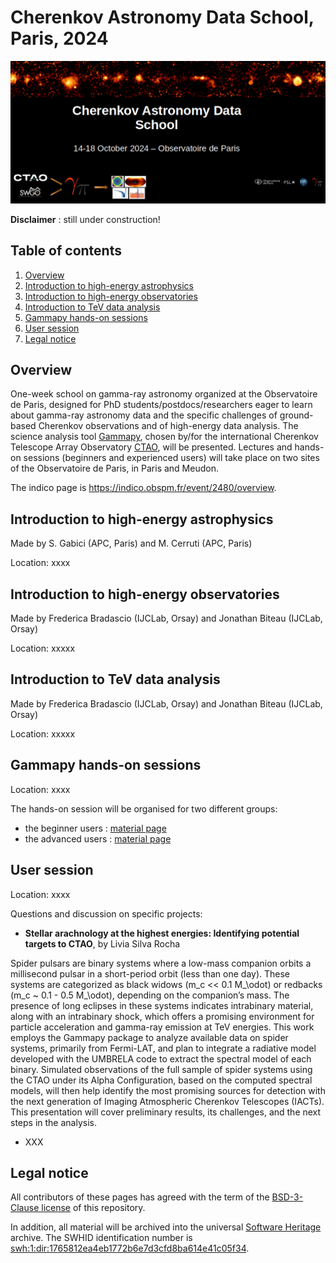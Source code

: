 # Cherenkov Astronomy Data School, Paris, 2024

![CADS](Banner_CADS.png)

**Disclaimer** : still under construction!

## Table of contents
1. [Overview](#scope)
2. [Introduction to high-energy astrophysics](#HEA)
3. [Introduction to high-energy observatories](#HEO)
4. [Introduction to TeV data analysis](#tev-data)
5. [Gammapy hands-on sessions](#hands-on)
6. [User session](#user)
7. [Legal notice](#notice)

<a name="scope"></a>
## Overview
One-week school on gamma-ray astronomy organized at the Observatoire de Paris, designed for PhD 
students/postdocs/researchers eager to learn about gamma-ray astronomy data and the specific challenges of ground-based
Cherenkov observations and of high-energy data analysis. The science analysis tool [Gammapy](https://gammapy.org/), 
chosen by/for the international Cherenkov Telescope Array Observatory [CTAO](https://www.ctao.org/), will be presented. 
Lectures and hands-on sessions (beginners and experienced users) will take place on two sites of the Observatoire de 
Paris, in Paris and Meudon.

The indico page is https://indico.obspm.fr/event/2480/overview.

<a name="HEA"></a>
## Introduction to high-energy astrophysics
Made by S. Gabici (APC, Paris) and M. Cerruti (APC, Paris)

Location: xxxx

<a name="HEO"></a>
## Introduction to high-energy observatories
Made by Frederica Bradascio (IJCLab, Orsay) and Jonathan Biteau (IJCLab, Orsay)

Location: xxxxx

<a name="tev-data"></a>
## Introduction to TeV data analysis
Made by Frederica Bradascio (IJCLab, Orsay) and Jonathan Biteau (IJCLab, Orsay)

Location: xxxxx

<a name="hands-on"></a>
## Gammapy hands-on sessions
Location: xxxx

The hands-on session will be organised for two different groups:
- the beginner users : [material page](Beginners_handson/README.md)
- the advanced users : [material page](Advanced_handson/README.md)

<a name="user"></a>
## User session
Location: xxxx

Questions and discussion on specific projects:
- **Stellar arachnology at the highest energies: Identifying potential targets to CTAO**, by Livia Silva Rocha

Spider pulsars are binary systems where a low-mass companion orbits a millisecond pulsar in a short-period orbit (less 
than one day). These systems are categorized as black widows (m_c << 0.1 M_\odot) or redbacks  (m_c ~ 0.1 - 0.5 M_\odot),
depending on the companion’s mass. The presence of long eclipses in these systems indicates intrabinary material, along 
with an intrabinary shock, which offers a promising environment for particle acceleration and gamma-ray emission at TeV 
energies. This work employs the Gammapy package to analyze available data on spider systems, primarily from Fermi-LAT, 
and plan to integrate a radiative model developed with the UMBRELA code to extract the spectral model of each binary. 
Simulated observations of the full sample of spider systems using the CTAO under its Alpha Configuration, based on the 
computed spectral models, will then help identify the most promising sources for detection with the next generation of 
Imaging Atmospheric Cherenkov Telescopes (IACTs). This presentation will cover preliminary results, its challenges, and 
the next steps in the analysis.

- XXX

<a name="notice"></a>
## Legal notice
All contributors of these pages has agreed with the term of the [BSD-3-Clause license](./LICENSE) of this repository.

In addition, all material will be archived into the universal [Software Heritage](https://www.softwareheritage.org/) 
archive. The SWHID identification number is 
[swh:1:dir:1765812ea4eb1772b6e7d3cfd8ba614e41c05f34](https://archive.softwareheritage.org/swh:1:dir:1765812ea4eb1772b6e7d3cfd8ba614e41c05f34;origin=https://github.com/bkhelifi/CADS_2024;visit=swh:1:snp:7777427b11073033caf0c0a513e00efbf9ed6b26;anchor=swh:1:rev:012705bd0e8d7eb5dcb796ccaa6dc4e498fa0928).


